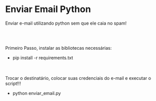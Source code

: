 # Enviar Email Python
Enviar e-mail utilizando python sem que ele caia no spam!

</br></br>

Primeiro Passo, instalar as bibliotecas necessárias:
- pip install -r requirements.txt


</br></br>
Trocar o destinatário, colocar suas credenciais do e-mail e executar o script!!!
- python enviar_email.py
